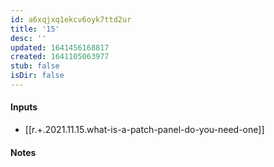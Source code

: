 ```yaml
---
id: a6xqjxq1ekcv6oyk7ttd2ur
title: '15'
desc: ''
updated: 1641456168817
created: 1641105063977
stub: false
isDir: false
---
```



#### Inputs

- [[r.+.2021.11.15.what-is-a-patch-panel-do-you-need-one]]

#### Notes

